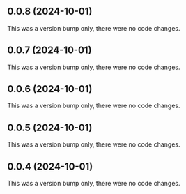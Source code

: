 ## 0.0.8 (2024-10-01)

This was a version bump only, there were no code changes.

## 0.0.7 (2024-10-01)

This was a version bump only, there were no code changes.

## 0.0.6 (2024-10-01)

This was a version bump only, there were no code changes.

## 0.0.5 (2024-10-01)

This was a version bump only, there were no code changes.

## 0.0.4 (2024-10-01)

This was a version bump only, there were no code changes.